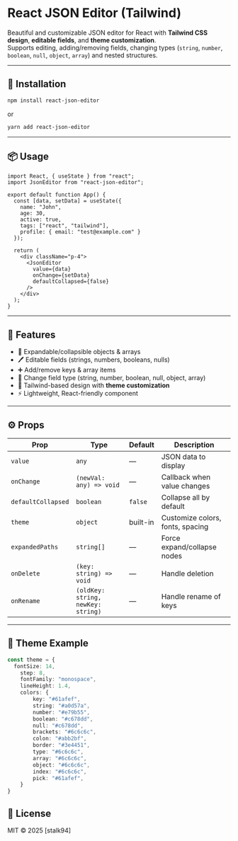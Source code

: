 # React JSON Editor (Tailwind)

Beautiful and customizable JSON editor for React with **Tailwind CSS design**, **editable fields**, and **theme customization**.  
Supports editing, adding/removing fields, changing types (`string`, `number`, `boolean`, `null`, `object`, `array`) and nested structures.

---

## 🚀 Installation

```bash
npm install react-json-editor
```

or

```bash
yarn add react-json-editor
```

---

## 📦 Usage

```tsx
import React, { useState } from "react";
import JsonEditor from "react-json-editor";

export default function App() {
  const [data, setData] = useState({
    name: "John",
    age: 30,
    active: true,
    tags: ["react", "tailwind"],
    profile: { email: "test@example.com" }
  });

  return (
    <div className="p-4">
      <JsonEditor
        value={data}
        onChange={setData}
        defaultCollapsed={false}
      />
    </div>
  );
}
```

---

## 🎨 Features

- 📂 Expandable/collapsible objects & arrays  
- 🖊 Editable fields (strings, numbers, booleans, nulls)  
- ➕ Add/remove keys & array items  
- 🔄 Change field type (string, number, boolean, null, object, array)  
- 🎨 Tailwind-based design with **theme customization**  
- ⚡ Lightweight, React-friendly component  

---

## ⚙ Props

| Prop              | Type                              | Default | Description |
|-------------------|-----------------------------------|---------|-------------|
| `value`           | `any`                             | —       | JSON data to display |
| `onChange`        | `(newVal: any) => void`           | —       | Callback when value changes |
| `defaultCollapsed`| `boolean`                         | `false` | Collapse all by default |
| `theme`           | `object`                          | built-in | Customize colors, fonts, spacing |
| `expandedPaths`   | `string[]`                        | —       | Force expand/collapse nodes |
| `onDelete`        | `(key: string) => void`           | —       | Handle deletion |
| `onRename`        | `(oldKey: string, newKey: string)`| —       | Handle rename of keys |

---

## 🎨 Theme Example

```ts
const theme = {
  fontSize: 14,
    step: 8,
    fontFamily: "monospace",
    lineHeight: 1.4,
    colors: {
        key: "#61afef",
        string: "#a0d57a",
        number: "#e79b55",
        boolean: "#c678dd",
        null: "#c678dd",
        brackets: "#6c6c6c",
        colon: "#abb2bf",
        border: "#3e4451",
        type: "#6c6c6c",
        array: "#6c6c6c",
        object: "#6c6c6c",
        index: "#6c6c6c",
        pick: "#61afef",
    }
}
```


## 📜 License

MIT © 2025 [stalk94]
